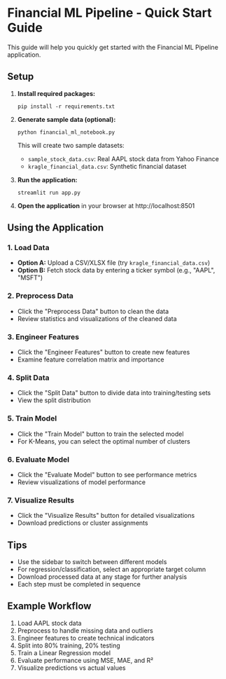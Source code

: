 # Financial ML Pipeline - Quick Start Guide

This guide will help you quickly get started with the Financial ML Pipeline application.

## Setup

1. **Install required packages:**
   ```
   pip install -r requirements.txt
   ```

2. **Generate sample data (optional):**
   ```
   python financial_ml_notebook.py
   ```
   This will create two sample datasets:
   - `sample_stock_data.csv`: Real AAPL stock data from Yahoo Finance
   - `kragle_financial_data.csv`: Synthetic financial dataset

3. **Run the application:**
   ```
   streamlit run app.py
   ```

4. **Open the application** in your browser at http://localhost:8501

## Using the Application

### 1. Load Data
- **Option A:** Upload a CSV/XLSX file (try `kragle_financial_data.csv`)
- **Option B:** Fetch stock data by entering a ticker symbol (e.g., "AAPL", "MSFT")

### 2. Preprocess Data
- Click the "Preprocess Data" button to clean the data
- Review statistics and visualizations of the cleaned data

### 3. Engineer Features
- Click the "Engineer Features" button to create new features
- Examine feature correlation matrix and importance

### 4. Split Data
- Click the "Split Data" button to divide data into training/testing sets
- View the split distribution

### 5. Train Model
- Click the "Train Model" button to train the selected model
- For K-Means, you can select the optimal number of clusters

### 6. Evaluate Model
- Click the "Evaluate Model" button to see performance metrics
- Review visualizations of model performance

### 7. Visualize Results
- Click the "Visualize Results" button for detailed visualizations
- Download predictions or cluster assignments

## Tips
- Use the sidebar to switch between different models
- For regression/classification, select an appropriate target column
- Download processed data at any stage for further analysis
- Each step must be completed in sequence

## Example Workflow
1. Load AAPL stock data
2. Preprocess to handle missing data and outliers
3. Engineer features to create technical indicators
4. Split into 80% training, 20% testing
5. Train a Linear Regression model
6. Evaluate performance using MSE, MAE, and R²
7. Visualize predictions vs actual values 